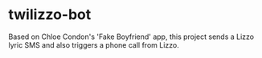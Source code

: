 # twilizzo-bot
Based on Chloe Condon's 'Fake Boyfriend' app, this project sends a Lizzo lyric SMS and also triggers a phone call from Lizzo.
